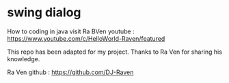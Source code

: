 # swing dialog

How to coding in java
visit Ra BVen youtube : https://www.youtube.com/c/HelloWorld-Raven/featured

This repo has been adapted for my project. 
Thanks to Ra Ven for sharing his knowledge.

Ra Ven github : https://github.com/DJ-Raven
